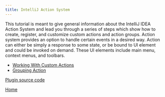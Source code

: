 ```yaml
---
title: IntelliJ Action System
---
```


This tutorial is meant to give general information about the IntelliJ IDEA Action System and lead you through a series of steps
which show how to create, register, and customize custom actions and action groups.
Action system provides an option to handle certain events in a desired way. 
Action can either be simply a response to some state, or be bound to UI element and could be invoked on demand. 
These UI elements include main menu, context menus, and toolbars.


* [Working With Custom Actions](action_system/working_with_custom_actions.md)
* [Grouping Action](action_system/grouping_action.md)


[Plugin source code](https://github.com/JetBrains/intellij-sdk-docs/tree/master/code_samples/register_actions)

[Home](/)



